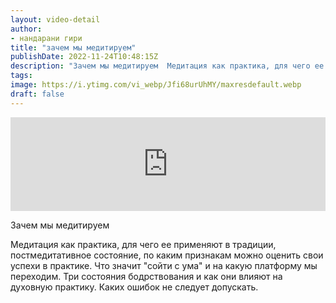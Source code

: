 ```yaml
---
layout: video-detail
author:
- нандарани гири
title: "зачем мы медитируем"
publishDate: 2022-11-24T10:48:15Z
description: "Зачем мы медитируем  Медитация как практика, для чего ее применяют в традиции, постмедитативное состояние, по каким признакам можно оценить свои успехи в практике. Что значит сойти с ума и на какую платформу мы переходим. Три состояния бодрствован"
tags: 
image: https://i.ytimg.com/vi_webp/Jfi68urUhMY/maxresdefault.webp
draft: false
---
```


<iframe width="100%" src="https://www.youtube.com/embed/Jfi68urUhMY" frameborder="0" allowfullscreen=""></iframe> 

 Зачем мы медитируем

 Медитация как практика, для чего ее применяют в традиции, постмедитативное состояние, по каким признакам можно оценить свои успехи в практике. Что значит "сойти с ума" и на какую платформу мы переходим. Три состояния бодрствования и как они влияют на духовную практику. Каких ошибок не следует допускать.   

 